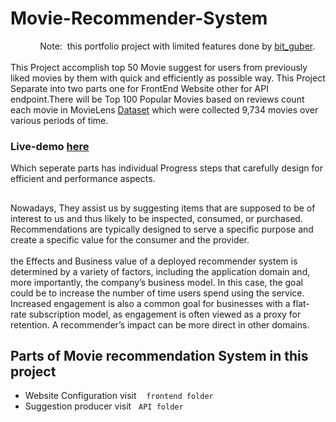 # Movie-Recommender-System

&nbsp;&nbsp;&nbsp;&nbsp;&nbsp;&nbsp;&nbsp;&nbsp;&nbsp;&nbsp;&nbsp;&nbsp;Note: &nbsp;this portfolio project with limited features done by [bit_guber](https://github.com/bit-guber/Portfolio).<br><br>
This Project accomplish top 50 Movie suggest for users from previously liked movies by them with quick and efficiently as possible way. This Project Separate into two parts one for FrontEnd Website other for API endpoint.There will be Top 100 Popular Movies based on reviews count each movie in MovieLens [Dataset](https://grouplens.org/datasets/movielens/) which were collected 9,734 movies over various periods of time.

### Live-demo [here](https://bit-guber-movie-recommender.vercel.app/)

Which seperate parts has individual Progress steps that carefully design for efficient and performance aspects.<br>

##

Nowadays, They assist us by suggesting items that are supposed to be of interest to us and thus likely to be inspected, consumed, or purchased. Recommendations are typically designed to serve a specific purpose and create a specific value for the consumer and the provider.<br><br>
the Effects and Business value of a deployed recommender system is determined by a variety of factors, including the application domain and, more importantly, the company’s business model. In this case, the goal could be to increase the number of time users spend using the service. Increased engagement is also a common goal for businesses with a flat-rate subscription model, as engagement is often viewed as a proxy for retention. A recommender’s impact can be more direct in other domains.

## Parts of Movie recommendation System in this project

- Website Configuration visit &nbsp;&nbsp; `frontend folder`
- Suggestion producer visit &nbsp;&nbsp;`API folder`
